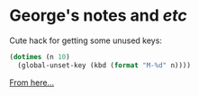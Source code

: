 # George's notes and _etc_

Cute hack for getting some unused keys:


``` lisp
(dotimes (n 10)
  (global-unset-key (kbd (format "M-%d" n))))
```

[From here...](https://www.reddit.com/r/emacs/comments/3ricev/tip_for_when_you_are_running_out_of_easytopress/)

